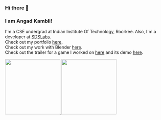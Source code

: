### Hi there 👋 
### I am Angad Kambli!
I'm a CSE undergrad at Indian Institute Of Technology, Roorkee. Also, I'm a developer at [SDSLabs](https://github.com/sdslabs).<br>
Check out my portfolio [here](https://angad-k.github.io/). <br>
Check out my work with Blender [here](https://angad-k.github.io/Blender-miscellaneous/). <br>
Check out the trailer for a game I worked on [here](https://www.youtube.com/watch?v=5Tt7xaWk7xc) and its demo [here](https://www.youtube.com/watch?v=wKX5zSucAck).

<a href="https://github.com/angad-k">
  <img height="180em" src="https://github-readme-stats.vercel.app/api?username=angad-k&theme=radical&show_icons=true" />
  <img height="180em" src="https://github-readme-stats.vercel.app/api/top-langs/?username=angad-k&theme=radical&layout=compact" />
</a>

